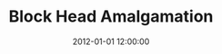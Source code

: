 ---
layout: work
title: Block Head Amalgamation
date: 2012-01-01 12:00:00
category: sculpture
imageURL: /images/sculpture/block-head-amalgamation.jpg
thumbnailURL: /images/sculpture/block-head-amalgamation-thumbnail.jpg
medium: Assorted timber
dimensions: 300mm x 200mm x 230mm
sold: true
---